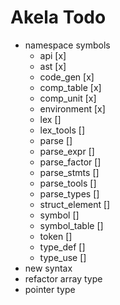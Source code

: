 # Akela Todo
* namespace symbols
  * api [x]
  * ast [x]
  * code_gen [x]
  * comp_table [x]
  * comp_unit [x]
  * environment [x]
  * lex []
  * lex_tools []
  * parse []
  * parse_expr []
  * parse_factor []
  * parse_stmts []
  * parse_tools []
  * parse_types []
  * struct_element []
  * symbol []
  * symbol_table []
  * token []
  * type_def []
  * type_use []
* new syntax
* refactor array type
* pointer type